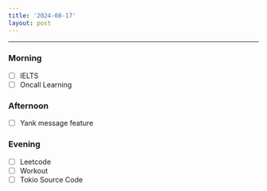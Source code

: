 ```yaml
---
title: '2024-08-17'
layout: post
---
```


---

### Morning

- [ ] IELTS
- [ ] Oncall Learning

### Afternoon

- [ ] Yank message feature

### Evening

- [ ] Leetcode
- [ ] Workout
- [ ] Tokio Source Code
